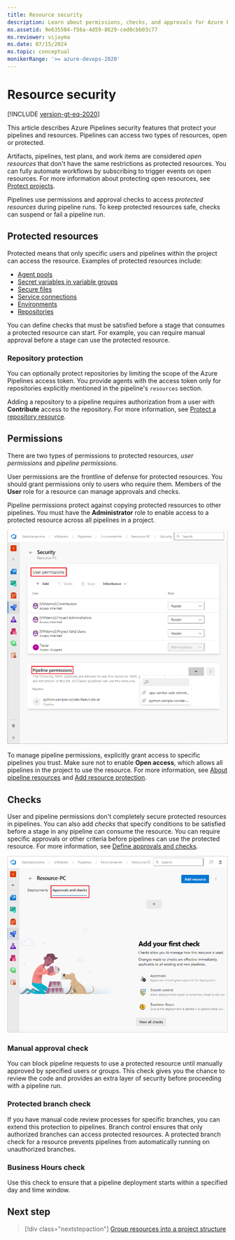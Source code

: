```yaml
---
title: Resource security
description: Learn about permissions, checks, and approvals for Azure Pipeline resources.
ms.assetid: 9e635504-f56a-4d59-8629-ced0cbb03c77
ms.reviewer: vijayma
ms.date: 07/15/2024
ms.topic: conceptual
monikerRange: '>= azure-devops-2020'
---
```


# Resource security

[!INCLUDE [version-gt-eq-2020](../../includes/version-gt-eq-2020.md)]

This article describes Azure Pipelines security features that protect your pipelines and resources. Pipelines can access two types of resources, open or protected.

Artifacts, pipelines, test plans, and work items are considered *open resources* that don't have the same restrictions as protected resources. You can fully automate workflows by subscribing to trigger events on open resources. For more information about protecting open resources, see [Protect projects](misc.md#protect-projects).

Pipelines use permissions and approval checks to access *protected resources* during pipeline runs. To keep protected resources safe, checks can suspend or fail a pipeline run.

## Protected resources

Protected means that only specific users and pipelines within the project can access the resource. Examples of protected resources include:

- [Agent pools](../agents/agents.md)
- [Secret variables in variable groups](../library/variable-groups.md)
- [Secure files](../library/secure-files.md)
- [Service connections](../library/service-endpoints.md)
- [Environments](../process/environments.md)
- [Repositories](../process/repository-resource.md)

You can define checks that must be satisfied before a stage that consumes a protected resource can start. For example, you can require manual approval before a stage can use the protected resource.

### Repository protection

You can optionally protect repositories by limiting the scope of the Azure Pipelines access token. You provide agents with the access token only for repositories explicitly mentioned in the pipeline's `resources` section.

Adding a repository to a pipeline requires authorization from a user with **Contribute** access to the repository. For more information, see [Protect a repository resource](../process/repository-resource.md).

## Permissions

There are two types of permissions to protected resources, *user permissions* and *pipeline permissions*.

User permissions are the frontline of defense for protected resources. You should grant permissions only to users who require them. Members of the **User** role for a resource can manage approvals and checks.

Pipeline permissions protect against copying protected resources to other pipelines. You must have the **Administrator** role to enable access to a protected resource across all pipelines in a project.

![Screenshot of user and pipeline permissions.](media/pipeline-permissions.png)

To manage pipeline permissions, explicitly grant access to specific pipelines you trust. Make sure not to enable **Open access**, which allows all pipelines in the project to use the resource. For more information, see [About pipeline resources](../process/about-resources.md) and [Add resource protection](../library/add-resource-protection.md).


## Checks

User and pipeline permissions don't completely secure protected resources in pipelines. You can also add *checks* that specify conditions to be satisfied before a stage in any pipeline can consume the resource. You can require specific approvals or other criteria before pipelines can use the protected resource. For more information, see [Define approvals and checks](../process/approvals.md).

![Screenshot of configuring checks.](media/configure-checks.png)

### Manual approval check

You can block pipeline requests to use a protected resource until manually approved by specified users or groups. This check gives you the chance to review the code and provides an extra layer of security before proceeding with a pipeline run.

### Protected branch check

If you have manual code review processes for specific branches, you can extend this protection to pipelines. Branch control ensures that only authorized branches can access protected resources. A protected branch check for a resource prevents pipelines from automatically running on unauthorized branches.

### Business Hours check

Use this check to ensure that a pipeline deployment starts within a specified day and time window.

## Next step

> [!div class="nextstepaction"]
> [Group resources into a project structure](projects.md)

